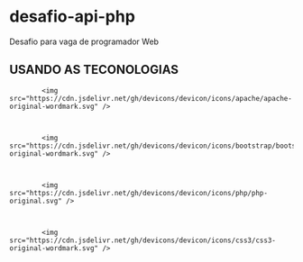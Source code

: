 # desafio-api-php
 Desafio para vaga de programador Web

## USANDO AS TECONOLOGIAS


            <img src="https://cdn.jsdelivr.net/gh/devicons/devicon/icons/apache/apache-original-wordmark.svg" />
          


            <img src="https://cdn.jsdelivr.net/gh/devicons/devicon/icons/bootstrap/bootstrap-original-wordmark.svg" />
          


            <img src="https://cdn.jsdelivr.net/gh/devicons/devicon/icons/php/php-original.svg" />
          


            <img src="https://cdn.jsdelivr.net/gh/devicons/devicon/icons/css3/css3-original-wordmark.svg" />